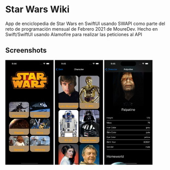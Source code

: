 
# Star Wars Wiki

App de enciclopedia de Star Wars en SwiftUI usando SWAPI como parte del reto de programación mensual de Febrero 2021 de MoureDev.
Hecho en Swift/SwiftUI usando Alamofire para realizar las peticiones al API


## Screenshots

<img src="/Images/1.png?raw=true" width="30%" height="30%">
<img src="/Images/2.png?raw=true" width="30%" height="30%">
<img src="/Images/3.png?raw=true" width="30%" height="30%">